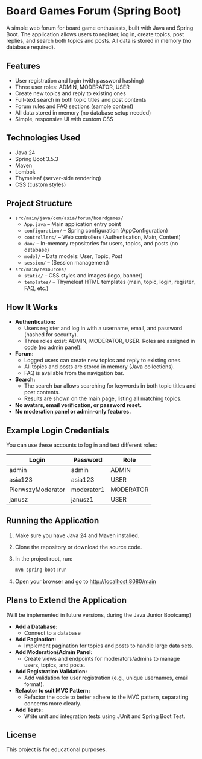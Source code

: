 # Board Games Forum (Spring Boot)

A simple web forum for board game enthusiasts, built with Java and Spring Boot. 
The application allows users to register, log in, create topics, post replies,
and search both topics and posts. All data is stored in memory (no database required).

## Features

- User registration and login (with password hashing)
- Three user roles: ADMIN, MODERATOR, USER
- Create new topics and reply to existing ones
- Full-text search in both topic titles and post contents
- Forum rules and FAQ sections (sample content)
- All data stored in memory (no database setup needed)
- Simple, responsive UI with custom CSS

## Technologies Used

- Java 24
- Spring Boot 3.5.3
- Maven
- Lombok
- Thymeleaf (server-side rendering)
- CSS (custom styles)

## Project Structure

- `src/main/java/com/asia/forum/boardgames/`
  - `App.java` – Main application entry point
  - `configuration/` – Spring configuration (AppConfiguration)
  - `controllers/` – Web controllers (Authentication, Main, Content)
  - `dao/` – In-memory repositories for users, topics, and posts (no database)
  - `model/` – Data models: User, Topic, Post
  - `session/` – (Session management)
- `src/main/resources/`
  - `static/` – CSS styles and images (logo, banner)
  - `templates/` – Thymeleaf HTML templates (main, topic, login, register, FAQ, etc.)

## How It Works

- **Authentication:**
  - Users register and log in with a username, email, and password (hashed for security).
  - Three roles exist: ADMIN, MODERATOR, USER. Roles are assigned in code (no admin panel).
- **Forum:**
  - Logged users can create new topics and reply to existing ones.
  - All topics and posts are stored in memory (Java collections).
  - FAQ is available from the navigation bar.
- **Search:**
  - The search bar allows searching for keywords in both topic titles and post contents.
  - Results are shown on the main page, listing all matching topics.
- **No avatars, email verification, or password reset.**
- **No moderation panel or admin-only features.**

## Example Login Credentials

You can use these accounts to log in and test different roles:

| Login             | Password   | Role      |
|-------------------|------------|-----------|
| admin             | admin      | ADMIN     |
| asia123           | asia123    | USER      |
| PierwszyModerator | moderator1 | MODERATOR |
| janusz            | janusz1    | USER      |

## Running the Application

1. Make sure you have Java 24 and Maven installed.
2. Clone the repository or download the source code.
3. In the project root, run:

   ```bash
   mvn spring-boot:run
   ```

4. Open your browser and go to [http://localhost:8080/main](http://localhost:8080/main)

## Plans to Extend the Application
(Will be implemented in future versions, during the Java Junior Bootcamp)

- **Add a Database:**
  - Connect to a database
- **Add Pagination:**
  - Implement pagination for topics and posts to handle large data sets.
- **Add Moderation/Admin Panel:**
  - Create views and endpoints for moderators/admins to manage users, topics, and posts.
- **Add Registration Validation:**
  - Add validation for user registration (e.g., unique usernames, email format).
- **Refactor to suit MVC Pattern:**
  - Refactor the code to better adhere to the MVC pattern, separating concerns more clearly.
- **Add Tests:**
  - Write unit and integration tests using JUnit and Spring Boot Test.

## License

This project is for educational purposes.

